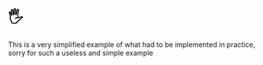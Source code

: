 <h1>🖐</h1>
This is a very simplified example of what had to be implemented in practice, sorry for such a useless and simple example
